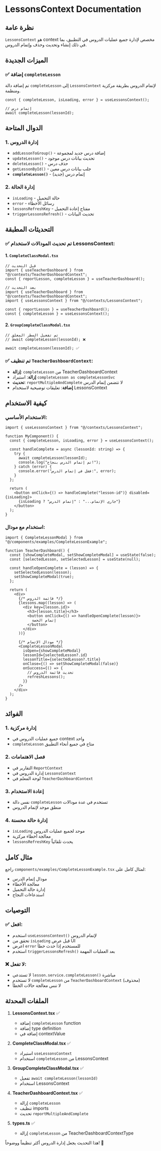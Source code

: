 # LessonsContext Documentation

## نظرة عامة

`LessonsContext` هو context مخصص لإدارة جميع عمليات الدروس في التطبيق، بما في ذلك إنشاء وتحديث وحذف وإتمام الدروس.

## الميزات الجديدة

### ✅ إضافة `completeLesson`

تم إضافة دالة `completeLesson` إلى `LessonsContext` لإتمام الدروس بطريقة مركزية ومنظمة.

```tsx
const { completeLesson, isLoading, error } = useLessonsContext();

// إتمام درس
await completeLesson(lessonId);
```

## الدوال المتاحة

### 1. إدارة الدروس

- `addLessonToGroup()` - إضافة درس جديد لمجموعة
- `updateLesson()` - تحديث بيانات درس موجود
- `deleteLesson()` - حذف درس
- `getLessonById()` - جلب بيانات درس معين
- **`completeLesson()`** - إتمام درس (جديد)

### 2. إدارة الحالة

- `isLoading` - حالة التحميل
- `error` - رسائل الأخطاء
- `lessonsRefreshKey` - مفتاح إعادة التحميل
- `triggerLessonsRefresh()` - تحديث البيانات

## التحديثات المطبقة

### ✅ تم تحديث المودالات لاستخدام LessonsContext:

#### 1. `CompleteClassModal.tsx`

```tsx
// قبل التحديث
import { useTeacherDashboard } from "@/contexts/TeacherDashboardContext";
const { reportLesson, completeLesson } = useTeacherDashboard();

// بعد التحديث
import { useTeacherDashboard } from "@/contexts/TeacherDashboardContext";
import { useLessonsContext } from "@/contexts/LessonsContext";

const { reportLesson } = useTeacherDashboard();
const { completeLesson } = useLessonsContext();
```

#### 2. `GroupCompleteClassModal.tsx`

```tsx
// تم تفعيل السطر المعلق
// await completeLesson(lessonId); ❌

await completeLesson(lessonId); ✅
```

### ✅ تم تنظيف `TeacherDashboardContext`:

- **إزالة**: `completeLesson` من TeacherDashboardContext
- **إزالة**: استيراد `completeLesson as completeLessonSvc`
- **تحديث**: `reportMultipleAndComplete` لا تتضمن إتمام الدرس
- **إضافة**: تعليقات توضيحية لاستخدام LessonsContext

## كيفية الاستخدام

### الاستخدام الأساسي:

```tsx
import { useLessonsContext } from "@/contexts/LessonsContext";

function MyComponent() {
  const { completeLesson, isLoading, error } = useLessonsContext();

  const handleComplete = async (lessonId: string) => {
    try {
      await completeLesson(lessonId);
      console.log("تم إتمام الدرس بنجاح!");
    } catch (error) {
      console.error("فشل في إتمام الدرس:", error);
    }
  };

  return (
    <button onClick={() => handleComplete("lesson-id")} disabled={isLoading}>
      {isLoading ? "جاري الإتمام..." : "إتمام الدرس"}
    </button>
  );
}
```

### استخدام مع مودال:

```tsx
import { CompleteLessonModal } from "@/components/examples/CompleteLessonExample";

function TeacherDashboard() {
  const [showCompleteModal, setShowCompleteModal] = useState(false);
  const [selectedLesson, setSelectedLesson] = useState(null);

  const handleOpenComplete = (lesson) => {
    setSelectedLesson(lesson);
    setShowCompleteModal(true);
  };

  return (
    <div>
      {/* قائمة الدروس */}
      {lessons.map((lesson) => (
        <div key={lesson.id}>
          <h3>{lesson.title}</h3>
          <button onClick={() => handleOpenComplete(lesson)}>
            إتمام الحصة
          </button>
        </div>
      ))}

      {/* مودال الإتمام */}
      <CompleteLessonModal
        isOpen={showCompleteModal}
        lessonId={selectedLesson?.id}
        lessonTitle={selectedLesson?.title}
        onClose={() => setShowCompleteModal(false)}
        onSuccess={() => {
          // تحديث قائمة الدروس
          refreshLessons();
        }}
      />
    </div>
  );
}
```

## الفوائد

### 1. **إدارة مركزية**

- جميع عمليات الدروس في context واحد
- `completeLesson` متاح في جميع أنحاء التطبيق

### 2. **فصل الاهتمامات**

- التقارير في `ReportContext`
- إدارة الدروس في `LessonsContext`
- لوحة المعلم في `TeacherDashboardContext`

### 3. **إعادة الاستخدام**

- نفس دالة `completeLesson` تستخدم في عدة مودالات
- منطق موحد لإتمام الدروس

### 4. **إدارة حالة محسنة**

- `isLoading` موحد لجميع عمليات الدروس
- معالجة أخطاء مركزية
- `lessonsRefreshKey` يحدث تلقائياً

## مثال كامل

راجع `components/examples/CompleteLessonExample.tsx` لمثال كامل على:

- مودال إتمام الدرس
- معالجة الأخطاء
- إدارة حالة التحميل
- استدعاءات النجاح

## التوصيات

### ✅ افعل:

- استخدم `useLessonsContext()` لإتمام الدروس
- تحقق من `isLoading` قبل عرض UI
- اعرض `error` للمستخدم إذا حدث خطأ
- استخدم `triggerLessonsRefresh()` بعد العمليات المهمة

### ❌ لا تفعل:

- لا تستدعي `lesson.service.completeLesson()` مباشرة
- لا تستخدم `completeLesson` من `TeacherDashboardContext` (محذوف)
- لا تنس معالجة حالات الخطأ

## الملفات المحدثة

1. **LessonsContext.tsx** ✅

   - إضافة `completeLesson` function
   - إضافة type definition
   - إضافة في contextValue

2. **CompleteClassModal.tsx** ✅

   - استيراد `useLessonsContext`
   - استخدام `completeLesson` من LessonsContext

3. **GroupCompleteClassModal.tsx** ✅

   - تفعيل `await completeLesson(lessonId)`
   - استخدام LessonsContext

4. **TeacherDashboardContext.tsx** ✅

   - إزالة `completeLesson`
   - تنظيف imports
   - تحديث `reportMultipleAndComplete`

5. **types.ts** ✅
   - إزالة `completeLesson` من TeacherDashboardContextType

هذا التحديث يجعل إدارة الدروس أكثر تنظيماً ووضوحاً! 🎉
